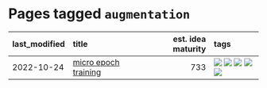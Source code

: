 # Pages tagged `augmentation`

|last_modified|title|est. idea maturity|tags
|:---|:---|---:|:---|
|2022-10-24|[micro epoch training](../micro-epoch.md)|733|[![](https://img.shields.io/badge/tag-augmentation-fe76cf)](../tags/augmentation.md) [![](https://img.shields.io/badge/tag-dataset-5d9a82)](../tags/dataset.md) [![](https://img.shields.io/badge/tag-heuristics-8fb3d)](../tags/heuristics.md) [![](https://img.shields.io/badge/tag-tooling-c4fb38)](../tags/tooling.md) [![](https://img.shields.io/badge/tag-training-8a140)](../tags/training.md)|